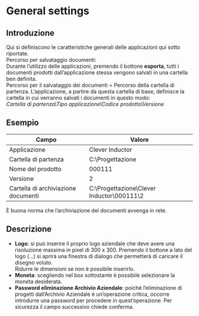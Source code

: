 # General settings

## Introduzione
Qui si definiscono le caratteristiche generali delle applicazioni qui sotto riportate.<br>
Percorso per salvataggio documenti:<br>
Durante l’utilizzo delle applicazioni, premendo il bottone **esporta**, tutti i documenti prodotti dall’applicazione stessa vengono salvati in una cartella ben definita.<br>
Percorso per il salvataggio dei documenti = Percorso della cartella di partenza. 
L’applicazione, a partire da questa cartella di base, definisce la cartella in cui verranno salvati i documenti in questo modo:<br>
*Cartella di partenza\Tipo applicazione\Codice prodotto\Versione*


## Esempio
| Campo                        | Valore                         |
|-------------------------------------|-------------------------------------------|
| Applicazione              | Clever Inductor                         |
| Cartella di partenza                | C:\Progettazione                          |
| Nome del prodotto                   | 000111                                    |
| Versione                            | 2                                         |
| Cartella di archiviazione documenti | C:\Progettazione\Clever Inductor\000111\2 |

È buona norma che l’archiviazione dei documenti avvenga in rete.

## Descrizione

- **Logo**: si può inserire il proprio logo aziendale che deve avere una risoluzione massima in pixel di 300 x 300.
Premendo il bottone a lato del logo (…) si aprirà una finestra di dialogo che permetterà di caricare il disegno voluto.<br>Ridurre le dimensioni se non è possibile inserirlo.
- **Moneta**: scegliendo nel box sottostante è possibile selezionare la moneta desiderata.
- **Password eliminazione Archivio Aziendale**: poiché l’eliminazione di progetti dall’Archivio Aziendale è un’operazione critica, occorre introdurre una password per procedere in quest’operazione. Per sicurezza il campo successivo chiede conferma.
